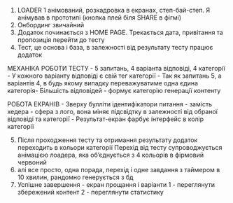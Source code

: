 1. LOADER 1 анімований, розкадровка в екранах, степ-бай-степ. Я анімував в прототипі (кнопка плей біля SHARE в фігмі)
2. Онбординг звичайний
3. Додаток починається з HOME PAGE. Трекається дата, привітання та пропозиція перейти до тесту
4. Тест, це основа і база, в залежності від результату тесту працює додаток

МЕХАНІКА РОБОТИ ТЕСТУ - 5 запитань, 4 варіанта відповіді, 4 категорії - У кожного варіанту відповіді є свій тег категорії - Так як запитань 5, а варіантів 4, в будь якому випадку переважуватиме одна єдина категорія- Більшість відповідей - формує категорію генерації контенту

РОБОТА ЕКРАНІВ - Зверху булліти ідентифікатори питання - замість хедера - сфера з лого, вона міняє підсвідтку в залежності від обраної відповіді та категорії - Результат-екран фарбує інтерфейс в колір категорії

5. Після проходження тесту та отримання результату додаток переходить в кольори категорії
Перехід від тесту супроводжується анімацією лоадера, яка об’єднується з 4 кольорів в фірмовий червоний
6. алі все просто, одна порада, перехід і одне завдання з таймером в 10 хвилин, рандомно генерується з бд
7. Успішне завершення - екран прощання і варіанти 1 - переглянути збережений контент 2 - переглянути статистику